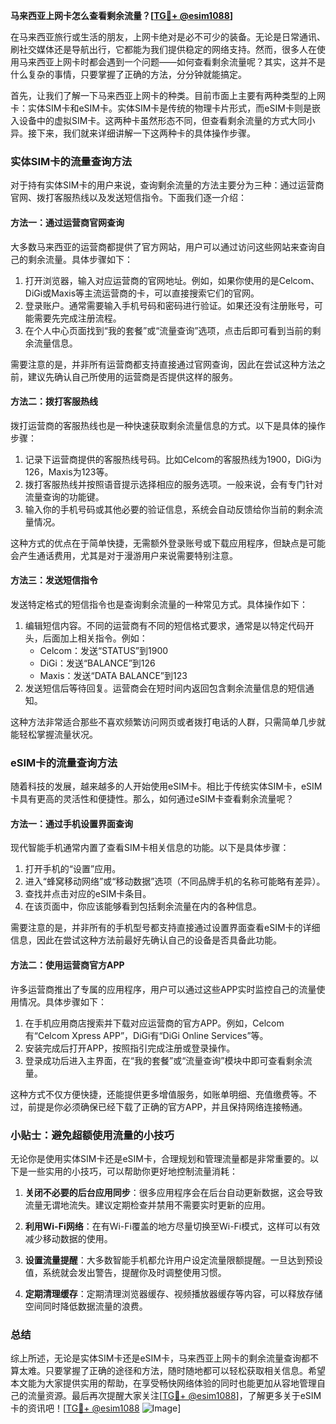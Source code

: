 **马来西亚上网卡怎么查看剩余流量？[[TG💪+ @esim1088](https://t.me/s/esim1088)]**

在马来西亚旅行或生活的朋友，上网卡绝对是必不可少的装备。无论是日常通讯、刷社交媒体还是导航出行，它都能为我们提供稳定的网络支持。然而，很多人在使用马来西亚上网卡时都会遇到一个问题——如何查看剩余流量呢？其实，这并不是什么复杂的事情，只要掌握了正确的方法，分分钟就能搞定。

首先，让我们了解一下马来西亚上网卡的种类。目前市面上主要有两种类型的上网卡：实体SIM卡和eSIM卡。实体SIM卡是传统的物理卡片形式，而eSIM卡则是嵌入设备中的虚拟SIM卡。这两种卡虽然形态不同，但查看剩余流量的方式大同小异。接下来，我们就来详细讲解一下这两种卡的具体操作步骤。

### 实体SIM卡的流量查询方法

对于持有实体SIM卡的用户来说，查询剩余流量的方法主要分为三种：通过运营商官网、拨打客服热线以及发送短信指令。下面我们逐一介绍：

#### 方法一：通过运营商官网查询
大多数马来西亚的运营商都提供了官方网站，用户可以通过访问这些网站来查询自己的剩余流量。具体步骤如下：

1. 打开浏览器，输入对应运营商的官网地址。例如，如果你使用的是Celcom、DiGi或Maxis等主流运营商的卡，可以直接搜索它们的官网。
2. 登录账户。通常需要输入手机号码和密码进行验证。如果还没有注册账号，可能需要先完成注册流程。
3. 在个人中心页面找到“我的套餐”或“流量查询”选项，点击后即可看到当前的剩余流量信息。

需要注意的是，并非所有运营商都支持直接通过官网查询，因此在尝试这种方法之前，建议先确认自己所使用的运营商是否提供这样的服务。

#### 方法二：拨打客服热线
拨打运营商的客服热线也是一种快速获取剩余流量信息的方式。以下是具体的操作步骤：

1. 记录下运营商提供的客服热线号码。比如Celcom的客服热线为1900，DiGi为126，Maxis为123等。
2. 拨打客服热线并按照语音提示选择相应的服务选项。一般来说，会有专门针对流量查询的功能键。
3. 输入你的手机号码或其他必要的验证信息，系统会自动反馈给你当前的剩余流量情况。

这种方式的优点在于简单快捷，无需额外登录账号或下载应用程序，但缺点是可能会产生通话费用，尤其是对于漫游用户来说需要特别注意。

#### 方法三：发送短信指令
发送特定格式的短信指令也是查询剩余流量的一种常见方式。具体操作如下：

1. 编辑短信内容。不同的运营商有不同的短信格式要求，通常是以特定代码开头，后面加上相关指令。例如：
   - Celcom：发送“STATUS”到1900
   - DiGi：发送“BALANCE”到126
   - Maxis：发送“DATA BALANCE”到123
2. 发送短信后等待回复。运营商会在短时间内返回包含剩余流量信息的短信通知。

这种方法非常适合那些不喜欢频繁访问网页或者拨打电话的人群，只需简单几步就能轻松掌握流量状况。

### eSIM卡的流量查询方法

随着科技的发展，越来越多的人开始使用eSIM卡。相比于传统实体SIM卡，eSIM卡具有更高的灵活性和便捷性。那么，如何通过eSIM卡查看剩余流量呢？

#### 方法一：通过手机设置界面查询
现代智能手机通常内置了查看SIM卡相关信息的功能。以下是具体步骤：

1. 打开手机的“设置”应用。
2. 进入“蜂窝移动网络”或“移动数据”选项（不同品牌手机的名称可能略有差异）。
3. 查找并点击对应的eSIM卡条目。
4. 在该页面中，你应该能够看到包括剩余流量在内的各种信息。

需要注意的是，并非所有的手机型号都支持直接通过设置界面查看eSIM卡的详细信息，因此在尝试这种方法前最好先确认自己的设备是否具备此功能。

#### 方法二：使用运营商官方APP
许多运营商推出了专属的应用程序，用户可以通过这些APP实时监控自己的流量使用情况。具体步骤如下：

1. 在手机应用商店搜索并下载对应运营商的官方APP。例如，Celcom有“Celcom Xpress APP”，DiGi有“DiGi Online Services”等。
2. 安装完成后打开APP，按照指引完成注册或登录操作。
3. 登录成功后进入主界面，在“我的套餐”或“流量查询”模块中即可查看剩余流量。

这种方式不仅方便快捷，还能提供更多增值服务，如账单明细、充值缴费等。不过，前提是你必须确保已经下载了正确的官方APP，并且保持网络连接畅通。

### 小贴士：避免超额使用流量的小技巧

无论你是使用实体SIM卡还是eSIM卡，合理规划和管理流量都是非常重要的。以下是一些实用的小技巧，可以帮助你更好地控制流量消耗：

1. **关闭不必要的后台应用同步**：很多应用程序会在后台自动更新数据，这会导致流量无谓地流失。建议定期检查并禁用不需要实时更新的应用。
   
2. **利用Wi-Fi网络**：在有Wi-Fi覆盖的地方尽量切换至Wi-Fi模式，这样可以有效减少移动数据的使用。

3. **设置流量提醒**：大多数智能手机都允许用户设定流量限额提醒。一旦达到预设值，系统就会发出警告，提醒你及时调整使用习惯。

4. **定期清理缓存**：定期清理浏览器缓存、视频播放器缓存等内容，可以释放存储空间同时降低数据流量的浪费。

### 总结

综上所述，无论是实体SIM卡还是eSIM卡，马来西亚上网卡的剩余流量查询都不算太难。只要掌握了正确的途径和方法，随时随地都可以轻松获取相关信息。希望本文能为大家提供实用的帮助，在享受畅快网络体验的同时也能更加从容地管理自己的流量资源。最后再次提醒大家关注[[TG💪+ @esim1088](https://t.me/s/esim1088)]，了解更多关于eSIM卡的资讯吧！[[TG💪+ @esim1088](https://t.me/s/esim1088) ![Image](https://i.postimg.cc/4NQfJmqS/Snipaste-2025-05-13-00-14-12.png)]